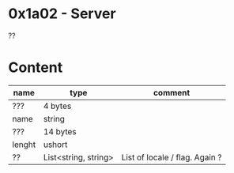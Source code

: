 # 0x1a02 - Server

??

# Content

| name | type | comment |
|------|------|---------|
| ???  | 4 bytes  | |
| name | string   | |
| ???  | 14 bytes | |
| lenght | ushort | |
| ?? | List<string, string> | List of locale / flag. Again ? |
